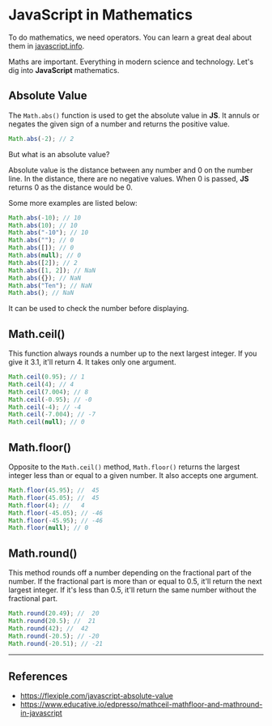 # JavaScript in Mathematics

To do mathematics, we need operators. You can learn a great deal about them in [javascript.info](https://javascript.info/operators).

Maths are important. Everything in modern science and technology. Let's dig into **JavaScript** mathematics.

## Absolute Value

The `Math.abs()` function is used to get the absolute value in **JS**. It annuls or negates the given sign of a number and returns the positive value.

```js
Math.abs(-2); // 2
```

But what is an absolute value?

Absolute value is the distance between any number and 0 on the number line. In the distance, there are no negative values. When 0 is passed, **JS** returns 0 as the distance would be 0.

Some more examples are listed below:

```js
Math.abs(-10); // 10
Math.abs(10); // 10
Math.abs("-10"); // 10
Math.abs(""); // 0
Math.abs([]); // 0
Math.abs(null); // 0
Math.abs([2]); // 2
Math.abs([1, 2]); // NaN
Math.abs({}); // NaN
Math.abs("Ten"); // NaN
Math.abs(); // NaN
```

It can be used to check the number before displaying.

## Math.ceil()

This function always rounds a number up to the next largest integer. If you give it 3.1, it'll return 4. It takes only one argument.

```js
Math.ceil(0.95); // 1
Math.ceil(4); // 4
Math.ceil(7.004); // 8
Math.ceil(-0.95); // -0
Math.ceil(-4); // -4
Math.ceil(-7.004); // -7
Math.ceil(null); // 0
```

## Math.floor()

Opposite to the `Math.ceil()` method, `Math.floor()` returns the largest integer less than or equal to a given number. It also accepts one argument.

```js
Math.floor(45.95); //  45
Math.floor(45.05); //  45
Math.floor(4); //   4
Math.floor(-45.05); // -46
Math.floor(-45.95); // -46
Math.floor(null); // 0
```

## Math.round()

This method rounds off a number depending on the fractional part of the number. If the fractional part is more than or equal to 0.5, it'll return the next largest integer. If it's less than 0.5, it'll return the same number without the fractional part.

```js
Math.round(20.49); //  20
Math.round(20.5); //  21
Math.round(42); //  42
Math.round(-20.5); // -20
Math.round(-20.51); // -21
```

---

## References

- https://flexiple.com/javascript-absolute-value
- https://www.educative.io/edpresso/mathceil-mathfloor-and-mathround-in-javascript
